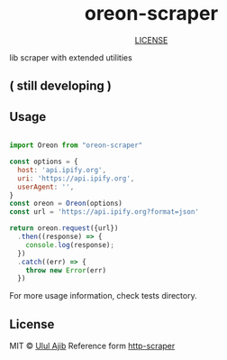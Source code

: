 <big><h1 align="center">oreon-scraper</h1></big>


<p align="center">
  <a href="https://github.com/ululajib/oreon-scraper/blob/master/LICENSE">
    LICENSE
  </a>
</p>

lib scraper with extended utilities

## ( still developing )

## Usage

```js

import Oreon from "oreon-scraper"

const options = {
  host: 'api.ipify.org',
  uri: 'https://api.ipify.org',
  userAgent: '',
}
const oreon = Oreon(options)
const url = 'https://api.ipify.org?format=json'

return oreon.request({url})
  .then((response) => {
    console.log(response);
  })
  .catch((err) => {
    throw new Error(err)
  })

```

For more usage information, check tests directory.

## License

MIT © [Ulul Ajib](http://github.com/ululajib)
Reference form [http-scraper](https://github.com/raabbajam/http-scraper)
